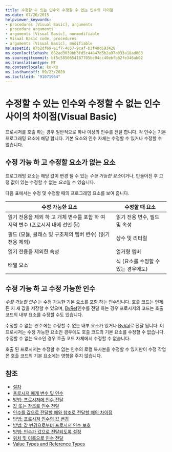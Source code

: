 ```yaml
---
title: 수정할 수 있는 인수와 수정할 수 없는 인수의 차이점
ms.date: 07/20/2015
helpviewer_keywords:
- procedures [Visual Basic], arguments
- procedure arguments
- arguments [Visual Basic], nonmodifiable
- Visual Basic code, procedures
- arguments [Visual Basic], modifiable
ms.assetid: 87b2df69-e1f7-4657-9caf-b3f48d693428
ms.openlocfilehash: 662ad3039bb3fd5c44847d5b2a97a033a18ad063
ms.sourcegitcommit: bf5c5850654187705bc94cc40ebfb62fe346ab02
ms.translationtype: MT
ms.contentlocale: ko-KR
ms.lasthandoff: 09/23/2020
ms.locfileid: "91071964"
---
```

# <a name="differences-between-modifiable-and-nonmodifiable-arguments-visual-basic"></a>수정할 수 있는 인수와 수정할 수 없는 인수 사이의 차이점(Visual Basic)

프로시저를 호출 하는 경우 일반적으로 하나 이상의 인수를 전달 합니다. 각 인수는 기본 프로그래밍 요소에 해당 합니다. 기본 요소와 인수 자체는 수정할 수 있거나 수정할 수 없습니다.  
  
## <a name="modifiable-and-nonmodifiable-elements"></a>수정 가능 하 고 수정할 요소가 없는 요소  

 프로그래밍 요소는 해당 값이 변경 될 수 있는 *수정 가능한 요소*이거나, 만들어진 후 고정 값이 있는 수정할 수 없는 *요소*일 수 있습니다.  
  
 다음 표에서는 수정 및 수정할 때의 프로그래밍 요소를 보여 줍니다.  
  
|수정 가능한 요소|수정할 때 요소|  
|-------------------------|----------------------------|  
|읽기 전용을 제외 하 고 개체 변수를 포함 하 여 지역 변수 (프로시저 내에 선언 됨)|읽기 전용 변수, 필드 및 속성|  
|필드 (모듈, 클래스 및 구조체의 멤버 변수) (읽기 전용 제외)|상수 및 리터럴|  
|읽기 전용을 제외한 속성|열거형 멤버|  
|배열 요소|식 (요소를 수정할 수 있는 경우에도)|  
  
## <a name="modifiable-and-nonmodifiable-arguments"></a>수정 가능 하 고 수정 가능한 인수  

 *수정 가능한 인수* 는 수정 가능한 기본 요소를 포함 하는 인수입니다. 호출 코드는 언제 든 지 새 값을 저장할 수 있으며, [ByRef](../../../language-reference/modifiers/byref.md)인수를 전달 하는 경우 프로시저의 코드는 호출 코드의 내부 요소를 수정할 수도 있습니다.  
  
 수정할 수 없는 *인수* 에는 수정할 수 없는 내부 요소가 있거나 [ByVal](../../../language-reference/modifiers/byval.md)로 전달 됩니다. 이 프로시저는 수정 가능한 요소인 경우에도 호출 코드의 기본 요소를 수정할 수 없습니다. 수정할 수 없는 요소인 경우 호출 코드 자체에서 수정할 수 없습니다.  
  
 호출 된 프로시저는 수정할 수 없는 인수의 로컬 복사본을 수정할 수 있지만이 수정 작업은 호출 코드의 기본 요소에는 영향을 주지 않습니다.  
  
## <a name="see-also"></a>참조

- [절차](./index.md)
- [프로시저 매개 변수 및 인수](./procedure-parameters-and-arguments.md)
- [방법: 프로시저에 인수 전달](./how-to-pass-arguments-to-a-procedure.md)
- [값 또는 참조로 인수 전달](./passing-arguments-by-value-and-by-reference.md)
- [인수를 값으로 전달할 때와 참조로 전달할 때의 차이점](./differences-between-passing-an-argument-by-value-and-by-reference.md)
- [방법: 프로시저 인수의 값 변경](./how-to-change-the-value-of-a-procedure-argument.md)
- [방법: 값 변경으로부터 프로시저 인수 보호](./how-to-protect-a-procedure-argument-against-value-changes.md)
- [방법: 인수가 값으로 전달되도록 설정](./how-to-force-an-argument-to-be-passed-by-value.md)
- [위치 및 이름으로 인수 전달](./passing-arguments-by-position-and-by-name.md)
- [Value Types and Reference Types](../data-types/value-types-and-reference-types.md)
